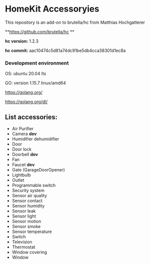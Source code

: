 # HomeKit  Accessoryies
This repository is an add-on to brutella/hc from Matthias Hochgatterer

**https://github.com/brutella/hc **

**hc version:** 1.2.3

**hc commit:** aac10474c5d81a74dc91be5db4cca38301d1ec8a

### Development environment

OS: ubuntu 20.04 lts

GO: version 1.15.7 linux/amd64

https://golang.org/

https://golang.org/dl/

## List accessories:
- Air Purifier
- Camera **dev**
- Humidifier dehumidifier
- Door
- Door lock
- Doorbell **dev**
- Fan
- Faucet **dev**
- Gate (GarageDoorOpener)
- Lightbulb
- Outlet
- Programmable switch
- Security system
- Sensor air quality
- Sensor contact
- Sensor humidity
- Sensor leak
- Sensor light
- Sensor motion
- Sensor smoke
- Sensor temperature
- Switch
- Television
- Thermostat
- Window covering
- Window